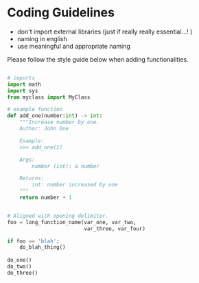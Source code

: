 # Coding Guidelines

* don't import external libraries (just if really really essential...! )
* naming in english
* use meaningful and appropriate naming


Please follow the style guide below when adding functionalities. 

```python

# imports
import math
import sys
from myclass import MyClass

# example function
def add_one(number:int) -> int:
    """Increase number by one.
    Author: John Doe

    Example:
    >>> add_one(1)

    Args:
        number (int): a number

    Returns:
        int: number increased by one
    """
    return number + 1


# Aligned with opening delimiter.
foo = long_function_name(var_one, var_two,
                         var_three, var_four)

if foo == 'blah':
    do_blah_thing()
    
do_one()
do_two()
do_three()

```

